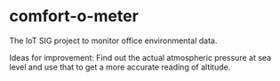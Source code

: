 comfort-o-meter
===============

The IoT SIG project to monitor office environmental data.

Ideas for improvement:
Find out the actual atmospheric pressure at sea level and use that to get a more accurate reading of altitude.
